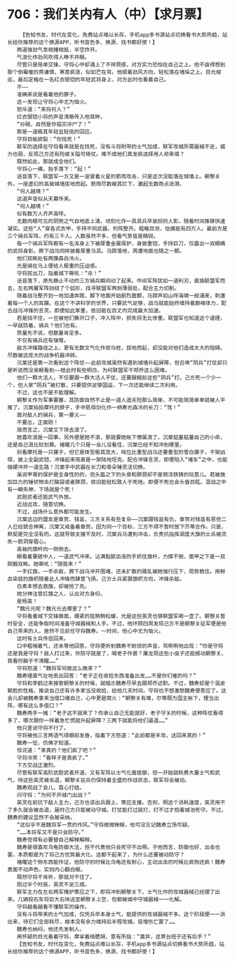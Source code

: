 # 706：我们关内有人（中）【求月票】
        【告知书友，时代在变化，免费站点难以长存，手机app多书源站点切换看书大势所趋，站长给你推荐的这个换源APP，听书音色多、换源、找书都好使！】
       两道强劲气息相撞相抵，半空炸开。
       气浪化作劲风吹得人睁不开眼。
       尽管只是简单交锋，守将心中却涌上了不祥预感，对方实力恐怕在自己之上。他不由得想到那个倒霉催的蒋谦慎，寒意疯涨，似如芒在背。他顺着劲风方向，轻松落在墙垛之上。目光梭巡，最后定格在一名红衣银铠的年轻武将身上，对方此时也看着自己。
       不——
       准确来说是看着他的脖子。
       这一发现让守将心中尤为恼火。
       怒斥道：“来将何人？”
       红衣银铠小将的声音清晰传入他耳畔。
       “孙贼，自然是你祖宗诈尸了！”
       那是一道极其年轻且轻佻的回应。
       守将目眦欲裂：“你找死！”
       联军的选择在守将看来就是在找死，没有斗将附带的士气加成，联军攻城所需器械不足，威力也弱，反观己方还有险峻关隘可倚仗。难不成他们真发疯选择用人命来填？
       既然如此，那就成全他们。
       守将心一横，抬手落下：“起！”
       话音落下，联盟军一方又是一波冒着火星的箭雨攻击，只是这次没能落在城墙上。朝黎关外，一座虚幻的高耸城墙拔地而起。箭雨尽数被其拦下，激起无数雨点涟漪。
       “何人越境？”
       这道声音似从天幕传来。
       “何人越境！”
       似有数万人齐声高呼。
       无数肉眼可见的阴煞之气自地底上涌，顷刻化作一具具兵卒装扮的人影，随着时间推移快速凝实。这些“人”穿各式衣甲，手持不同武器，列阵整齐。粗略目测，估摸能有四万人。最前方是三个骑兵军阵，约有三千人。人数虽然不多，但看气势皆是精锐。
       每一个骑兵军阵都有一名浑身上下被厚重金属保护，身披重铠，手持巨刀，仅露出一双眼睛的武将身影。胯下战马同样披着厚重马具。马蹄落地，周遭地面也随之一颤。
       他们双眸处有两簇森白冷火。
       光是骑在马上便给人极重的压迫感。
       守将拔出刀，指着城下嘶吼：“杀！”
       话音落下，原先静止不动的三方骑兵瞬间动了起来。中间军阵犹如一道利刃，直插联盟军而去，左右两翼军阵则绕了个弧形，找寻联盟军两侧薄弱处，配合主力切割。
       随着战马整齐划一地加速奔跑，脚下地面开始剧烈震颤，马蹄声如山呼海啸一般涌来，刺激着每一个人的耳膜。在这个不讲科学的世界，只要武气足够，战马就能始终维持着巅峰体力，配合战马冲锋的言灵。即便如此笨重，依旧能在百丈内完成最大加速。
       若是挡不住，一旦被他们撕开口子，冲入阵中，损失将无比惨重。联盟军也知道这个道理，一早就防着。骑兵？他们也有。
       质量先不说，但数量肯定多。
       不仅有骑兵还有强弩。
       敌方冲锋路径之上，更有无数文气化作拒马桩，拔地而起，却没能对他们造成太大的阻碍。尽数被这庞大的战争机器冲碎。
       沉棠还是第一次看到这个阵仗——此前攻城虽然有遇到城墙升起屏障，但召唤“阴兵”打仗却只是听说而没亲眼看到——她此时有些明白，为何联盟军干郑乔这么困难。
       他们一群大活人，不仅要跟一群大活人干仗，还要跟眼前这些“阴兵”打。己方死一个少一个，但人家“阴兵”被打散，只要提供足够国运，下一次还能继续二次利用。
       不过，这也不是不能理解。
       朝黎关作为军事要塞，其防御自然不止是一道人造天险那么简单，不可能简简单单就被人平推了。沉棠拍拍摩托的脖子，手中慈母剑化作一柄寒光森冷的长刀：“驾！”
       面对敌人的骑兵，第一要义——
       不要怂，正面刚！
       简而言之，沉棠又下场去浪了。
       她喜欢浪是一回事，另外便是她不浪，那就要她帐下僚属浪了。沉棠掂量掂量自己的小命，还是自己浪比较划算。褚曜几个只是一会儿没看住，沉棠已经不知冲到哪里。
       别看摩托是一只骡子，但它是体型极其庞大，吨位比重型战马还要重型的雪白骡子，干架凶悍，披上全副武铠，冲锋起来简直是一架陆地坦克。配合冲锋言灵，即便陷入“堵车”之中，也能强硬冲开一道生路！沉棠手中武器在长刀和骨朵锤灵活切换。
       虽说甲胃的保护是全身性的的，但头盔之下的头骨和脖颈却不是钢浇铁铸的玩意儿。若被施加巨力的锤状物击打脑袋或者脖颈，依旧能轻松致人于死地。即便不死也会头昏目眩。混战之中有一瞬失神，下场就是个死！
       武胆武者还能武气外放。
       近战远攻，随意切换。
       不过，战场什么意外都可能发生。
       沉棠这边的盟友是章贺、钱邕，三方关系有些复杂——沉棠跟钱邕有仇，章贺对钱邕有恩但二人已经貌合神离，沉棠又戒备着章贺。因为同一个目标，三方不得不暂时放下芥蒂合作。只是，默契是完全没有的。这就导致支援不及时，沉棠兵马遭到冲击，负责抗指挥调度大旗的士兵被流失一箭洞穿眉心。
       高耸的旗杆向一侧倒去。
       眼看着要砸中人，一道武气冲来。沾满黏腻血液的手抓住旗杆，力撑不倒，面甲之下是一双刚毅双眸。她嘶吼：“随我来！”
       一手扛旗，一手杀敌，胯下战马冲开围堵，还未扩散的骚乱被她强行压下，局势稳住。用鲜血染就的旗帜随着此人冲锋而肆意飞扬。己方士兵紧跟旗帜方向，冲锋杀敌。
       白素本想去救旗，却被抢了先。
       她分神注意扛旗之人，认出对方身份。
       是杨英！
       “魏元元呢？魏元元去哪里了？”
       守将看着城下交锋画面，绷紧的弦稍稍松缓，光是这些英灵也够联盟军喝一壶了。朝黎关暂时安全，还能争取时间准备守城器械和人手。不过，他环顾四周发现己方不是朝黎关驻军便是他自己带来的人，居然不见前任守将魏寿。一时间，他心中尤为恼火。
       这时有士兵传信回来。
       口中粗喘着气，还未等他回答，守将便听到魏寿不耐烦的声音，骂咧咧地出现：“你是守将还是我是守将？敌人打过来，你防守就是了，喊老子作甚？屠龙局这些小虫子还能撼动朝黎关，我看你脑子不清醒……”
       守将怒道：“魏将军何故这么晚来？”
       魏寿理直气壮地丢出回答：“老子正在收拾东西准备出发……不是你们催的吗？”
       守将和李鹤过来接管朝黎关的时候，就暗示魏寿尽早去跟郑乔述职。不过，魏寿却是个涎皮赖脸的性格，推说自己还有许多家当没收拾，给他几天时间。守将也不想激怒魏寿便答应了。这会儿却被魏寿拿来当借口堵自己，心中更是窝火：“朝黎关有难，尔等既为国主帐下，理当出阵，哪有这么多借口？”
       魏寿两手一摊：“老子这不就来了？你承认自己无能就好，老子守关的时候，这种阵仗看得多了，哪次跟你一样着急忙慌就升起屏障？三两下就能将他们逼退……”
       他只差说守将不行了。
       守将被他三言两语气得眼前发昏，指着下方怒道：“此前都是羊攻，这回来真的！”
       魏寿一怔，仿佛才知道。
       惊诧道：“来真的？他们疯了吧？”
       守将冷笑：“看样子是真疯了。”
       下方交战正激烈。
       尽管有联军高阶武胆武者开道，又有军阵以士气化盾抵御，但一开始就耗费大量士气和武气，待这些英灵被击退，朝黎关驻兵仍保持着全盛的作战状态，联军将会被动。
       魏寿观战了会儿，眉心打结。
       问守将：“为何不开城门出战？”
       英灵在前抗下敌人主力，己方也该出兵跟上，策应支援。否则，照这个消耗速度，英灵用不了多久就会被击退，届时己方只能被动守城。打仗能打过就打，打不过才抱着城池死守。不过，魏寿的建议显然不会被采纳。
       “这似乎不是魏将军一贯的作风。”守将微微眯眼，他可没忘记魏寿立场可疑。
       “……本将军又不是只会防守。”
       魏寿觉得有必要替自己解释解释。
       魏寿是很喜欢乌龟防御大法，但不代表他只会死守不出啊。于他而言，防御也好、出击也罢，本质都是为了将己方优势最大化。这都干起来了，为什么还要被动防守？
       褚曜这个狗东西能作证，他防守的时候比乌龟还有耐心，主动出击的时候比疯狗还疯！魏寿表面不动声色，实则内心翻白眼。
       既然守将不肯听，那就对不住了。
       刚过半个时辰，英灵不足三成。
       联军主力在左右两军掩护策应之下，即将冲到朝黎关下，士气化作的攻城器械已经摆了出来。几辆投石车将巨大石块送至朝黎关上空，但都被城中守城器械一一化解。
       守将越看越看不懂联军的操作。
       没有斗将带来的士气加成，仅凭兵卒本身士气，能提供的攻城器械不多。这个阶段便一一派出来，待它们全部耗尽，根本没有余力维持后半程攻城。徒增伤亡罢了……
       魏寿也纳闷，他还先发制人。
       用怀疑的目光看着守将，摩挲着络腮胡，意有所指：“莫非，这草台班子还有后手？”
       【告知书友，时代在变化，免费站点难以长存，手机app多书源站点切换看书大势所趋，站长给你推荐的这个换源APP，听书音色多、换源、找书都好使！】